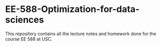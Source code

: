 # EE-588-Optimization-for-data-sciences
This repository contains all the lecture notes and homework done for the course EE 588 at USC.
